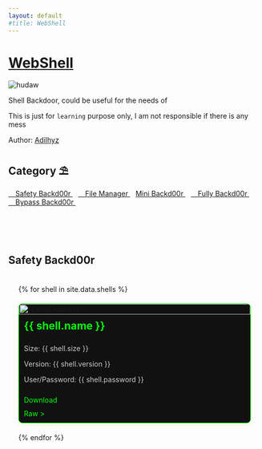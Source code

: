 ```yaml
---
layout: default
#title: WebShell
---
```


# [WebShell](https://adilhyz.github.io/WebShell)

![hudaw](https://adilhyz.github.io/WebShell/screenshot.png)

Shell Backdoor, could be useful for the needs of

This is just for `learning` purpose only, I am not responsible if there is any mess

Author: [Adilhyz](https://adilhyz.github.io)

## **Category ⛱**

[ Safety Backd00r ](#safety-backd00r)&ensp;
[ File Manager ](#file-manager)&ensp;
[ Mini Backd00r ](#mini-backd00r)&ensp;
[ Fully Backd00r ](#fully-backd00r)&ensp;
[ Bypass Backd00r ](#bypass-backd00r)&ensp;

<br><br><br>

## Safety Backd00r

<style>
  .shell-container {
    display: grid;
    grid-template-columns: repeat(auto-fit, minmax(400px, 1fr));
    gap: 20px;
    padding: 20px;
  }

  .shell-card {
    background: #111;
    border: 1px solid #0f0;
    border-radius: 8px;
    box-shadow: 0 4px 10px rgba(181, 232, 83, 0.2);
    overflow: hidden;
    display: flex;
    flex-direction: column;
  }

  .shell-card img {
    width: 100%;
    height: auto;
  }

  .shell-card h2 {
    margin: 10px;
    color: #0f0;
  }

  .shell-card .info {
    padding: 0 10px 10px 10px;
    font-size: 14px;
    color: #ccc;
  }

  .shell-card a {
    margin: 0 10px 10px 10px;
    color: #0f0;
    text-decoration: none;
  }

    .shell-card a:active a::hover {
    margin: 0 10px 10px 10px;
    color: #fff;
    text-decoration: none;
  }
</style>

<div class="shell-container">
  {% for shell in site.data.shells %}
  <div class="shell-card">
    <img src="{{ shell.image }}" alt="{{ shell.name }}">
    <h2>{{ shell.name }}</h2>
    <div class="info">
      <p>Size: {{ shell.size }}</p>
      <p>Version: {{ shell.version }}</p>
      <p>User/Password: {{ shell.password }}</p>
    </div>
    <a href="{{ shell.download }}">Download</a>
    <a href="{{ shell.raw }}">Raw &gt;</a>
  </div>
  {% endfor %}
</div>

